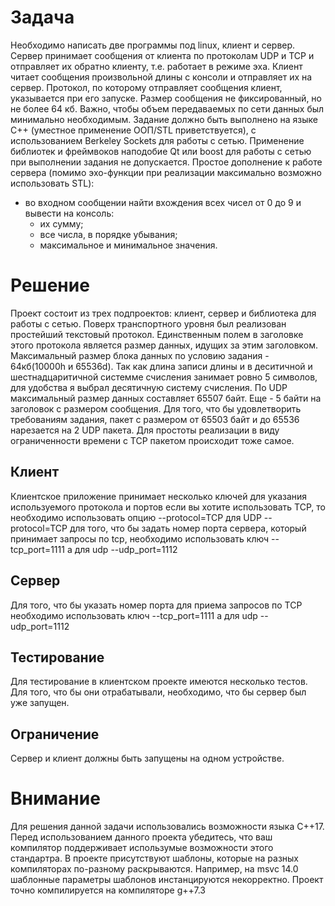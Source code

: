 # Задача
Необходимо написать две программы под linux, клиент и сервер. Сервер принимает 
сообщения от клиента по протоколам UDP и TCP и отправляет их обратно клиенту, т.е. работает в режиме эха. Клиент читает сообщения произвольной длины с консоли и отправляет их на сервер. Протокол, по которому отправляет сообщения клиент, указывается при его запуске. 
Размер сообщения не фиксированный, но не более 64 кб. Важно, чтобы 
объем передаваемых по сети данных был минимально необходимым. 
Задание должно быть выполнено на языке С++ (уместное применение ООП/STL приветствуется), с использованием Berkeley Sockets для работы с сетью.
Применение библиотек и фреймвоков наподобие Qt или boost для работы с сетью при выполнении задания не допускается. 
Простое дополнение к работе сервера (помимо эхо-функции при реализации максимально возможно использовать STL):
- во входном сообщении найти вхождения всех чисел от 0 до 9 и 
вывести на консоль: 
   *    их сумму; 
   *    все числа, в порядке убывания; 
   *    максимальное и минимальное значения. 

# Решение
Проект состоит из трех подпроектов: клиент, сервер и библиотека для работы с сетью.
Поверх транспортного уровня был реализован простейший текстовый протокол. Единственным полем в заголовке этого протокола является размер данных, идущих за этим заголовком. Максимальный размер блока данных по условию задания - 64кб(10000h и 65536d). Так как длина записи длины и в деситичной и шестнадцаритичной системме счисления занимает ровно 5 символов, для удобства я выбрал десятичную систему счисления.  По UDP максимальный размер  данных составляет 65507 байт. Еще - 5 байти на заголовок с размером сообщения. Для того, что бы удовлетворить требованиям задания, пакет с размером от 65503 байт и до 65536 нарезается на 2 UDP пакета. Для простоты  реализации в виду ограниченности времени с TCP пакетом происходит тоже самое.
## Клиент
Клиентское приложение принимает несколько ключей для указания используемого протокола и портов
если вы хотите использовать TCP, то необходимо использовать опцию
--protocol=TCP
для UDP
--protocol=TCP
для того, что бы задать номер порта сервера, который принимает запросы по tcp, необходимо использовать ключ
--tcp_port=1111
а для udp
--udp_port=1112

## Сервер
Для того, что бы  указать номер порта для приема запросов по TCP
необходимо использовать ключ
--tcp_port=1111
а для udp
--udp_port=1112

## Тестирование 
Для тестирование в клиентском проекте имеются несколько тестов. Для того, что бы они отрабатывали, необходимо, что бы сервер был уже запущен. 

## Ограничение
 Сервер и клиент должны быть запущены на одном устройстве.

# Внимание
Для решения данной задачи использовались возможности языка C++17. Перед использованием данного проекта убедитесь, что ваш
компилятор поддерживает использумые возможности этого стандартра.
В проекте присутствуют шаблоны, которые на разных компиляторах по-разному раскрываются. Например, на msvc 14.0 шаблонные параметры
шаблонов инстанцируются некорректно.
Проект точно компилируется на компиляторе g++7.3
